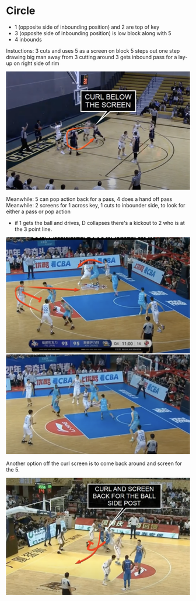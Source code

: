 # Circle

- 1 (opposite side of inbounding position) and 2 are top of key
- 3 (opposite side of inbounding position) is low block along with 5
- 4 inbounds

Instuctions:
3 cuts and uses 5 as a screen on block
5 steps out one step drawing big man away from 3 cutting around
3 gets inbound pass for a lay-up on right side of rim

![Circle](./circle.png)

Meanwhile: 5 can pop action back for a pass, 4 does a hand off pass
Meanwhile: 2 screens for 1 across key, 1 cuts to inbounder side, to look for either a pass or pop action
   - if 1 gets the ball and drives, D collapses there's a kickout to 2 who is at the 3 point line.


![Pop Action](./popaction.png)
![Kick Back to 2](./kickbackto2.png)

Another option off the curl screen is to come back around and screen for the 5.

![Screen for Big](screenforbig.png)